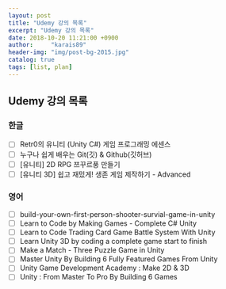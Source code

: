 ```yaml
---
layout: post
title: "Udemy 강의 목록"
excerpt: "Udemy 강의 목록"
date: 2018-10-20 11:21:00 +0900
author:     "karais89"
header-img: "img/post-bg-2015.jpg"
catalog: true
tags: [list, plan]
---
```


## Udemy 강의 목록

### 한글

- [ ] Retr0의 유니티 (Unity C#) 게임 프로그래밍 에센스
- [ ] 누구나 쉽게 배우는 Git(깃) & Github(깃허브)
- [ ] [유니티] 2D RPG 쯔꾸르풍 만들기
- [ ] [유니티 3D] 쉽고 재밌게! 생존 게임 제작하기 - Advanced

### 영어

- [ ] build-your-own-first-person-shooter-survial-game-in-unity
- [ ] Learn to Code by Making Games - Complete C# Unity
- [ ] Learn to Code Trading Card Game Battle System With Unity
- [ ] Learn Unity 3D by coding a complete game start to finish
- [ ] Make a Match - Three Puzzle Game in Unity
- [ ] Master Unity By Building 6 Fully Featured Games From Unity
- [ ] Unity Game Development Academy : Make 2D & 3D
- [ ] Unity : From Master To Pro By Building 6 Games